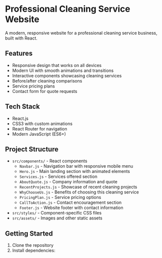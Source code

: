 # Professional Cleaning Service Website

A modern, responsive website for a professional cleaning service business, built with React.

## Features

- Responsive design that works on all devices
- Modern UI with smooth animations and transitions
- Interactive components showcasing cleaning services
- Before/after cleaning comparisons
- Service pricing plans
- Contact form for quote requests

## Tech Stack

- React.js
- CSS3 with custom animations
- React Router for navigation
- Modern JavaScript (ES6+)

## Project Structure

- `src/components/` - React components
  - `Navbar.js` - Navigation bar with responsive mobile menu
  - `Hero.js` - Main landing section with animated elements
  - `Services.js` - Services offered section
  - `AboutQuote.js` - Company information and quote
  - `RecentProjects.js` - Showcase of recent cleaning projects
  - `WhyChooseUs.js` - Benefits of choosing this cleaning service
  - `PricingPlan.js` - Service pricing options
  - `CallToAction.js` - Contact encouragement section
  - `Footer.js` - Website footer with contact information
- `src/styles/` - Component-specific CSS files
- `src/assets/` - Images and other static assets

## Getting Started

1. Clone the repository
2. Install dependencies:
